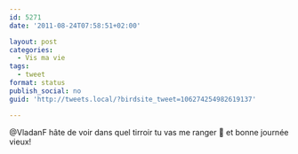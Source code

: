 ```yaml
---
id: 5271
date: '2011-08-24T07:58:51+02:00'

layout: post
categories:
  - Vis ma vie
tags:
  - tweet
format: status
publish_social: no
guid: 'http://tweets.local/?birdsite_tweet=106274254982619137'

---
```


@VladanF hâte de voir dans quel tirroir tu vas me ranger 🙂 et bonne journée vieux!